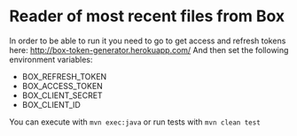 # Reader of most recent files from Box

In order to be able to run it you need to go to get access and refresh tokens here: http://box-token-generator.herokuapp.com/
And then set the following environment variables:
 - BOX_REFRESH_TOKEN
 - BOX_ACCESS_TOKEN
 - BOX_CLIENT_SECRET
 - BOX_CLIENT_ID
 
You can execute with ```mvn exec:java``` or run tests with ```mvn clean test```

